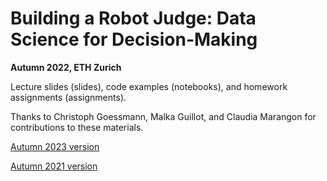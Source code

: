 # Building a Robot Judge: Data Science for Decision-Making
**Autumn 2022, ETH Zurich**

Lecture slides (slides), code examples (notebooks), and homework assignments (assignments).

Thanks to Christoph Goessmann, Malka Guillot, and Claudia Marangon for contributions to these materials.

[Autumn 2023 version](https://github.com/elliottash/robot_judge_2023)

[Autumn 2021 version](https://github.com/elliottash/robot_judge_2021)
